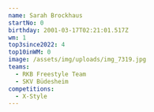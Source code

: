 ```yaml
---
name: Sarah Brockhaus
startNo: 0
birthday: 2001-03-17T02:21:01.517Z
wm: 1
top3since2022: 4
top10inWM: 0
image: /assets/img/uploads/img_7319.jpg
teams:
  - RKB Freestyle Team
  - SKV Büdesheim
competitions:
  - X-Style
---
```

